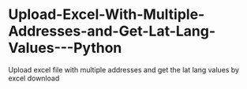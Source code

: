 # Upload-Excel-With-Multiple-Addresses-and-Get-Lat-Lang-Values---Python
Upload excel file with multiple addresses and get the lat lang values by excel download
